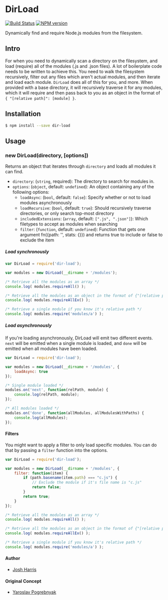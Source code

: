 DirLoad
==========

[![Build Status](https://travis-ci.org/Celant/dir-load.svg?branch=master)](https://travis-ci.org/Celant/dir-load) [![NPM version](https://badge.fury.io/js/dir-load.svg)](http://badge.fury.io/js/dir-load)

Dynamically find and require Node.js modules from the filesystem.

Intro
-----

For when you need to dynamically scan a directory on the filesystem, and load (require) all of the modules (.js and .json files).
A lot of boilerplate code needs to be written to achieve this. You need to walk the filesystem recursively, filter out any files
which aren't actual modules, and then iterate and load each module. `DirLoad` does all of this for you, and more. When provided
with a base directory, it will recursively traverse it for any modules, which it will require and then pass back to you as an object
in the format of `{ "[relative path]": [module] }`.

Installation
------------

```bash
$ npm install --save dir-load
```

Usage
-----

### new DirLoad(directory, [options])

Returns an object that iterates through `directory` and loads all modules it can find.

- `directory`: (`string`, required): The directory to search for modules in.
- `options`: (`object`, default: `undefined`): An object containing any of the following options:
  - `loadAsync`: (`bool`, default: `false`): Specify whether or not to load modules asynchronously
  - `loadRecursive`: (`bool`, default: `true`): Should recursively traverse directories, or only search top-most directory
  - `includedExtensions`: (`array`, default: `[".js", ".json"]`): Which filetypes to accept as modules when searching
  - `filter`: (`function`, default: `undefined`): Function that gets one argument fn({path: '', stats: {}}) and returns true to include or false to exclude the item

##### Load synchronously
```javascript
var DirLoad = require('dir-load');

var modules = new DirLoad(__dirname + '/modules');

/* Retrieve all the modules as an array */
console.log( modules.requireAll() );

/* Retrieve all the modules as an object in the format of {"[relative path]": [module]} */
console.log( modules.requireAllEx() );

/* Retrieve a single module if you know it's relative path */
console.log( modules.require('modules/a') );
```

##### Load asynchronously
If you're loading asynchronously, DirLoad will emit two different events. `next` will be emitted when a single module is loaded, and `done` will
be emitted when all modules have been loaded.
 
```javascript
var DirLoad = require('dir-load');

var modules = new DirLoad(__dirname + '/modules', {
    loadAsync: true
});

/* Single module loaded */
modules.on('next', function(relPath, module) {
    console.log(relPath, module);
});

/* All modules loaded */
modules.on('done', function(allModules, allModulesWithPaths) {
    console.log(allModules);
});
```

#### Filters
You might want to apply a filter to only load specific modules. You can do that by passing a `filter` function into the options.

```javascript
var DirLoad = require('dir-load');

var modules = new DirLoad(__dirname + '/modules', {
    filter: function(item) {
        if (path.basename(item.path) === "c.js") {
            // Exclude the module if it's file name is "c.js"
            return false;
        }
        return true;
    }
});

/* Retrieve all the modules as an array */
console.log( modules.requireAll() );

/* Retrieve all the modules as an object in the format of {"[relative path]": [module]} */
console.log( modules.requireAllEx() );

/* Retrieve a single module if you know it's relative path */
console.log( modules.require('modules/a') );
```

#### Author
* [Josh Harris](https://github.com/Celant/)

#### Original Concept
* [Yaroslav Pogrebnyak](https://github.com/yyyar/)
